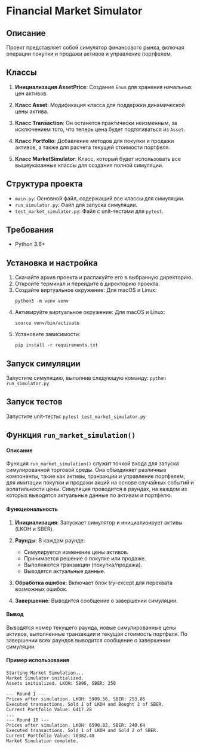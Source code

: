 # Financial Market Simulator

## Описание

Проект представляет собой симулятор финансового рынка, включая операции покупки и продажи активов и управление портфелем.

## Классы

1. **Инициализация AssetPrice**: Создание `Enum` для хранения начальных цен активов.

2. **Класс Asset**: Модификация класса для поддержки динамической цены актива. 

3. **Класс Transaction**: Он останется практически неизменным, за исключением того, что теперь цена будет подтягиваться из `Asset`.

4. **Класс Portfolio**: Добавление методов для покупки и продажи активов, а также для расчета текущей стоимости портфеля.

5. **Класс MarketSimulator**: Класс, который будет использовать все вышеуказанные классы для создания полной симуляции.

## Структура проекта

- `main.py`: Основной файл, содержащий все классы для симуляции.
- `run_simulator.py`: Файл для запуска симуляции.
- `test_market_simulator.py`: Файл с unit-тестами для `pytest`.

## Требования

- Python 3.6+

## Установка и настройка

1. Скачайте архив проекта и распакуйте его в выбранную директорию.
2. Откройте терминал и перейдите в директорию проекта.
3. Создайте виртуальное окружение:
    Для macOS и Linux:
    ```
    python3 -m venv venv
    ```
4. Активируйте виртуальное окружение:
    Для macOS и Linux:
    ```
    source venv/bin/activate
5. Установите зависимости:
    ```
    pip install -r requirements.txt
    ```

## Запуск симуляции

Запустите симуляцию, выполнив следующую команду:
    ```
    python run_simulator.py
    ```

## Запуск тестов

Запустите unit-тесты:
    ```
    pytest test_market_simulator.py
    ```

## Функция `run_market_simulation()`

#### Описание
Функция `run_market_simulation()` служит точкой входа для запуска симулированной торговой среды. Она объединяет различные компоненты, такие как активы, транзакции и управление портфелем, для имитации покупки и продажи акций на основе случайных событий и волатильности цены. Симуляция проводится в раундах, на каждом из которых выводятся актуальные данные по активам и портфелю.

#### Функциональность

1. **Инициализация**: Запускает симулятор и инициализирует активы (LKOH и SBER).
  
2. **Раунды**: В каждом раунде:
    - Симулируется изменение цены активов.
    - Принимается решение о покупке или продаже.
    - Выполняются транзакции (покупка/продажа).
    - Выводятся актуальные данные.

3. **Обработка ошибок**: Включает блок try-except для перехвата возможных ошибок.

4. **Завершение**: Выводится сообщение о завершении симуляции.

#### Вывод
Выводятся номер текущего раунда, новые симулированные цены активов, выполненные транзакции и текущая стоимость портфеля. По завершении всех раундов выводится сообщение о завершении симуляции.

#### Пример использования
```plaintext
Starting Market Simulation...
Market Simulator initialized.
Assets initialized. LKOH: 5896, SBER: 250

--- Round 1 ---
Prices after simulation. LKOH: 5909.56, SBER: 253.86
Executed transactions. Sold 1 of LKOH and Bought 2 of SBER.
Current Portfolio Value: 6417.28
...
--- Round 10 ---
Prices after simulation. LKOH: 6590.82, SBER: 240.64
Executed transactions. Sold 1 of LKOH and Sold 2 of SBER.
Current Portfolio Value: 70382.48
Market Simulation complete.
```
